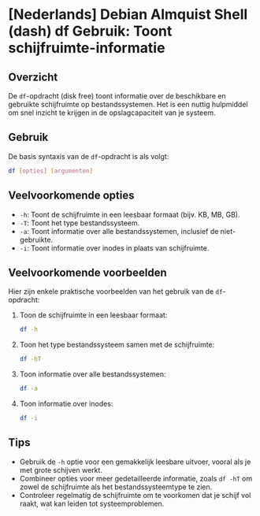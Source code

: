 # [Nederlands] Debian Almquist Shell (dash) df Gebruik: Toont schijfruimte-informatie

## Overzicht
De `df`-opdracht (disk free) toont informatie over de beschikbare en gebruikte schijfruimte op bestandssystemen. Het is een nuttig hulpmiddel om snel inzicht te krijgen in de opslagcapaciteit van je systeem.

## Gebruik
De basis syntaxis van de `df`-opdracht is als volgt:

```bash
df [opties] [argumenten]
```

## Veelvoorkomende opties
- `-h`: Toont de schijfruimte in een leesbaar formaat (bijv. KB, MB, GB).
- `-T`: Toont het type bestandssysteem.
- `-a`: Toont informatie over alle bestandssystemen, inclusief de niet-gebruikte.
- `-i`: Toont informatie over inodes in plaats van schijfruimte.

## Veelvoorkomende voorbeelden
Hier zijn enkele praktische voorbeelden van het gebruik van de `df`-opdracht:

1. Toon de schijfruimte in een leesbaar formaat:

    ```bash
    df -h
    ```

2. Toon het type bestandssysteem samen met de schijfruimte:

    ```bash
    df -hT
    ```

3. Toon informatie over alle bestandssystemen:

    ```bash
    df -a
    ```

4. Toon informatie over inodes:

    ```bash
    df -i
    ```

## Tips
- Gebruik de `-h` optie voor een gemakkelijk leesbare uitvoer, vooral als je met grote schijven werkt.
- Combineer opties voor meer gedetailleerde informatie, zoals `df -hT` om zowel de schijfruimte als het bestandssysteemtype te zien.
- Controleer regelmatig de schijfruimte om te voorkomen dat je schijf vol raakt, wat kan leiden tot systeemproblemen.